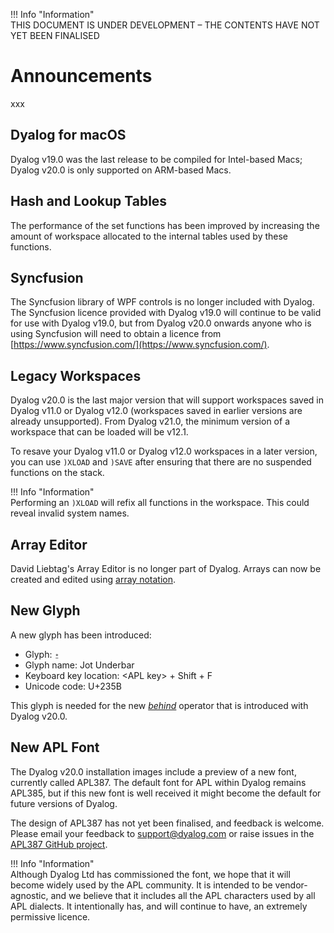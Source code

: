 !!! Info "Information"  
    THIS DOCUMENT IS UNDER DEVELOPMENT – THE CONTENTS HAVE NOT YET BEEN FINALISED

# Announcements

xxx

## Dyalog for macOS

Dyalog v19.0 was the last release to be compiled for Intel-based Macs; Dyalog v20.0 is only supported on ARM-based Macs.

## Hash and Lookup Tables

The performance of the set functions has been improved by increasing the amount of workspace allocated to the internal tables used by these functions.

## Syncfusion

The Syncfusion library of WPF controls is no longer included with Dyalog. The Syncfusion licence provided with Dyalog v19.0 will continue to be valid for use with Dyalog v19.0, but from Dyalog v20.0 onwards anyone who is using Syncfusion will need to obtain a licence from [https://www.syncfusion.com/](https://www.syncfusion.com/).

## Legacy Workspaces

Dyalog v20.0 is the last major version that will support workspaces saved in Dyalog v11.0 or Dyalog v12.0 (workspaces saved in earlier versions are already unsupported). From Dyalog v21.0, the minimum version of a workspace that can be loaded will be v12.1.

To resave your Dyalog v11.0 or Dyalog v12.0 workspaces in a later version, you can use `)XLOAD` and `)SAVE` after ensuring that there are no suspended functions on the stack.

!!! Info "Information"  
    Performing an `)XLOAD` will refix all functions in the workspace. This could reveal invalid system names.

## Array Editor

David Liebtag's Array Editor is no longer part of Dyalog. Arrays can now be created and edited using [array notation](xxxLINKxxx).

## New Glyph

A new glyph has been introduced:
  
* Glyph: `⍛`  
* Glyph name: Jot Underbar
* Keyboard key location: &lt;APL key&gt; + Shift + F
* Unicode code: U+235B

This glyph is needed for the new [_behind_](xxxLINKxxx) operator that is introduced with Dyalog v20.0.

## New APL Font

The Dyalog v20.0 installation images include a preview of a new font, currently called APL387. The default font for APL within Dyalog remains APL385, but if this new font is well received it might become the default for future versions of Dyalog.

The design of APL387 has not yet been finalised, and feedback is welcome. Please email your feedback to support@dyalog.com or raise issues in the [APL387 GitHub project](https://github.com/Dyalog/APL387).

!!! Info "Information"  
    Although Dyalog Ltd has commissioned the font, we hope that it will become widely used by the APL community. It is intended to be vendor-agnostic, and we believe that it includes all the APL characters used by all APL dialects. It intentionally has, and will continue to have, an extremely permissive licence.